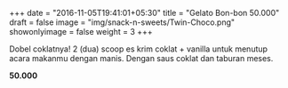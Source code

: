 +++
date = "2016-11-05T19:41:01+05:30"
title = "Gelato Bon-bon 50.000"
draft = false
image = "img/snack-n-sweets/Twin-Choco.png"
showonlyimage = false
weight = 3
+++

Dobel coklatnya! 2 (dua) scoop es krim coklat + vanilla untuk menutup acara makanmu dengan manis. Dengan saus coklat dan taburan meses.

**50.000**
